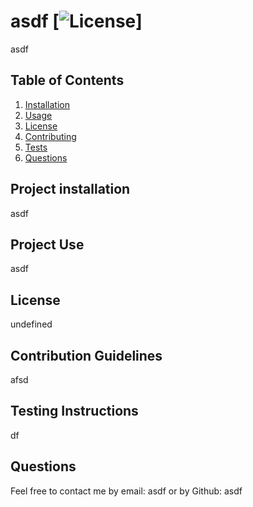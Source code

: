 
  # asdf   [![License](https://img.shields.io/badge/License-Apache_2.0-blue.svg)]
  asdf
  
  ## Table of Contents
  1. [Installation](#project-installation)
  2. [Usage](#project-use)
  3. [License](#project-license)
  4. [Contributing](#contribution-guidelines)
  5. [Tests](#testing-instructions)
  6. [Questions](#(questions))
  
  ## Project installation
  asdf 
  ## Project Use
  asdf
 ## License
  undefined
  ## Contribution Guidelines
  afsd 
  ## Testing Instructions
  df
  ## Questions
  Feel free to contact me by email: asdf or by Github: asdf